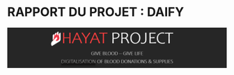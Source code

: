 # RAPPORT DU PROJET : DAIFY
![banner](https://github.com/Sbai-Salah/Hayat_ver_1.0/blob/main/ScreensForReadme/banner.PNG)
